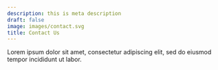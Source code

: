 ```yaml
---
description: this is meta description
draft: false
image: images/contact.svg
title: Contact Us
---
```


Lorem ipsum dolor sit amet, consectetur adipiscing elit, sed do eiusmod tempor incididunt ut labor.